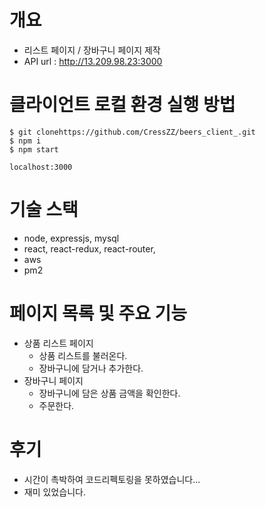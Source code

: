 # 개요
- 리스트 페이지 / 장바구니 페이지 제작
- API url : http://13.209.98.23:3000

# 클라이언트 로컬 환경 실행 방법
```
$ git clonehttps://github.com/CressZZ/beers_client_.git
$ npm i 
$ npm start

localhost:3000 
```

# 기술 스택
- node, expressjs, mysql
- react, react-redux, react-router, 
- aws
- pm2

# 페이지 목록 및 주요 기능 
- 상품 리스트 페이지
    - 상품 리스트를 불러온다. 
    - 장바구니에 담거나 추가한다. 
- 장바구니 페이지 
    - 장바구니에 담은 상품 금액을 확인한다. 
    - 주문한다.

# 후기
- 시간이 촉박하여 코드리펙토링을 못하였습니다... 
- 재미 있었습니다. 
